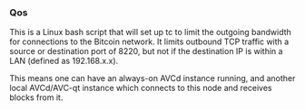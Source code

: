 ### Qos ###

This is a Linux bash script that will set up tc to limit the outgoing bandwidth for connections to the Bitcoin network. It limits outbound TCP traffic with a source or destination port of 8220, but not if the destination IP is within a LAN (defined as 192.168.x.x).

This means one can have an always-on AVCd instance running, and another local AVCd/AVC-qt instance which connects to this node and receives blocks from it.
